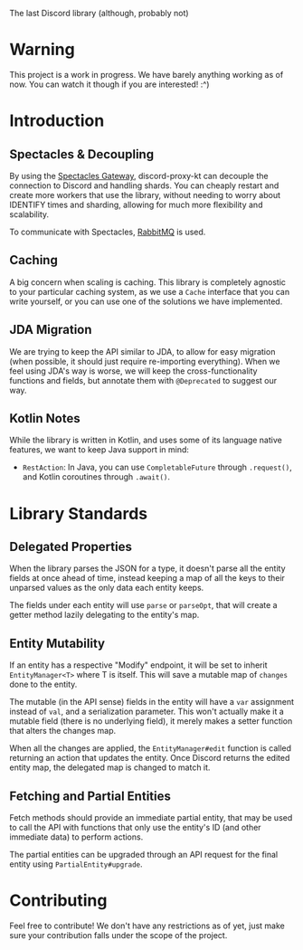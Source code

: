 The last Discord library (although, probably not)

# Warning

This project is a work in progress. We have barely anything working as of now. You can watch it though if you are interested! :^)

# Introduction

## Spectacles & Decoupling

By using the [Spectacles Gateway](https://github.com/spec-tacles/gateway), discord-proxy-kt can decouple the connection to Discord and handling shards. You can cheaply restart and create more workers that use the library, without needing to worry about IDENTIFY times and sharding, allowing for much more flexibility and scalability.

To communicate with Spectacles, [RabbitMQ](https://www.rabbitmq.com/) is used.

## Caching

A big concern when scaling is caching. This library is completely agnostic to your particular caching system, as we use a `Cache` interface that you can write yourself, or you can use one of the solutions we have implemented.

## JDA Migration

We are trying to keep the API similar to JDA, to allow for easy migration (when possible, it should just require re-importing everything). When we feel using JDA's way is worse, we will keep the cross-functionality functions and fields, but annotate them with `@Deprecated` to suggest our way.

## Kotlin Notes

While the library is written in Kotlin, and uses some of its language native features, we want to keep Java support in mind:
- `RestAction`: In Java, you can use `CompletableFuture` through `.request()`, and Kotlin coroutines through `.await()`.

# Library Standards

## Delegated Properties

When the library parses the JSON for a type, it doesn't parse all the entity fields at once ahead of time, instead keeping a map of all the keys to their unparsed values as the only data each entity keeps.

The fields under each entity will use `parse` or `parseOpt`, that will create a getter method lazily delegating to the entity's map.

## Entity Mutability

If an entity has a respective "Modify" endpoint, it will be set to inherit `EntityManager<T>` where T is itself. This will save a mutable map of `changes` done to the entity.

The mutable (in the API sense) fields in the entity will have a `var` assignment instead of `val`, and a serialization parameter. This won't actually make it a mutable field (there is no underlying field), it merely makes a setter function that alters the changes map.

When all the changes are applied, the `EntityManager#edit` function is called returning an action that updates the entity. Once Discord returns the edited entity map, the delegated map is changed to match it.

## Fetching and Partial Entities

Fetch methods should provide an immediate partial entity, that may be used to call the API with functions that only use the entity's ID (and other immediate data) to perform actions.

The partial entities can be upgraded through an API request for the final entity using `PartialEntity#upgrade`.

# Contributing

Feel free to contribute! We don't have any restrictions as of yet, just make sure your contribution falls under the scope of the project.